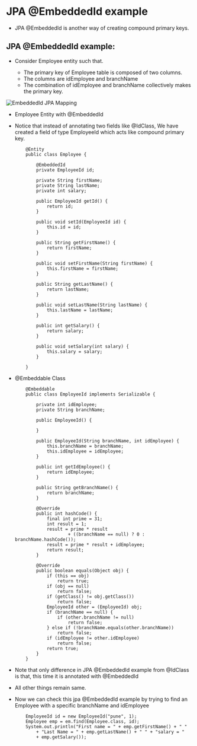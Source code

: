 #	JPA @EmbeddedId example

-	JPA @EmbeddedId is another way of creating compound primary keys.


##	JPA @EmbeddedId example:

-	Consider Employee entity such that.

	-	The primary key of Employee table is composed of two columns.
	-	The columns are idEmployee and branchName
	-	The combination of idEmployee and branchName collectively makes the primary key.
	
	
	
![EmbeddedId JPA Mapping](http://www.thejavageek.com/wp-content/uploads/2014/05/EmployeeEntity.png)
	

-	Employee Entity with @EmbeddedId 
-	Notice that instead of annotating two fields like @IdClass, We have created a field of type EmployeeId which acts like compound primary key.

	
		
			@Entity
			public class Employee {
			 
				@EmbeddedId
				private EmployeeId id;
			 
				private String firstName;
				private String lastName;
				private int salary;
			 
				public EmployeeId getId() {
					return id;
				}
			 
				public void setId(EmployeeId id) {
					this.id = id;
				}
			 
				public String getFirstName() {
					return firstName;
				}
			 
				public void setFirstName(String firstName) {
					this.firstName = firstName;
				}
			 
				public String getLastName() {
					return lastName;
				}
			 
				public void setLastName(String lastName) {
					this.lastName = lastName;
				}
			 
				public int getSalary() {
					return salary;
				}
			 
				public void setSalary(int salary) {
					this.salary = salary;
				}
			 
			}


-	@Embeddable Class


			@Embeddable
			public class EmployeeId implements Serializable {
			 
				private int idEmployee;
				private String branchName;
			 
				public EmployeeId() {
			 
				}
			 
				public EmployeeId(String branchName, int idEmployee) {
					this.branchName = branchName;
					this.idEmployee = idEmployee;
				}
			 
				public int getIdEmployee() {
					return idEmployee;
				}
			 
				public String getBranchName() {
					return branchName;
				}
			 
				@Override
				public int hashCode() {
					final int prime = 31;
					int result = 1;
					result = prime * result
							+ ((branchName == null) ? 0 : branchName.hashCode());
					result = prime * result + idEmployee;
					return result;
				}
			 
				@Override
				public boolean equals(Object obj) {
					if (this == obj)
						return true;
					if (obj == null)
						return false;
					if (getClass() != obj.getClass())
						return false;
					EmployeeId other = (EmployeeId) obj;
					if (branchName == null) {
						if (other.branchName != null)
							return false;
					} else if (!branchName.equals(other.branchName))
						return false;
					if (idEmployee != other.idEmployee)
						return false;
					return true;
				}				
			}
			
			
-	Note that only difference in JPA @EmbeddedId example from @IdClass is that, this time it is annotated with @EmbeddedId
-	All other things remain same.
-	Now we can check this jpa @EmbeddedId example by trying to find an Employee with a specific branchName and idEmployee

			EmployeeId id = new EmployeeId("pune", 1);
			Employee emp = em.find(Employee.class, id);
			System.out.println("First name = " + emp.getFirstName() + " "
				+ "Last Name = " + emp.getLastName() + " " + "salary = "
				+ emp.getSalary());
				
				




